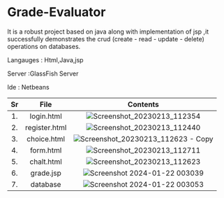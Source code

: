 # Grade-Evaluator
 It is a robust project based on java along with implementation of jsp ,it successfully demonstrates the crud (create - read - update - delete) operations on databases.

 Langauges : Html,Java,jsp

 Server :GlassFish Server

 Ide : Netbeans

 | Sr | File |  Contents|
|:---:|:----:|:-----------:|
|1.| login.html |![Screenshot_20230213_112354](https://github.com/Ketanpolawar/Grade-Evaluator/assets/115727322/cd976dd8-2458-4067-97b5-89f8106e6857)|
|2.| register.html |![Screenshot_20230213_112440](https://github.com/Ketanpolawar/Grade-Evaluator/assets/115727322/56818b5c-dc8b-42e9-b5b7-679ae89181fe)|
|3.| choice.html |![Screenshot_20230213_112623 - Copy](https://github.com/Ketanpolawar/Grade-Evaluator/assets/115727322/2ad2a4cc-c6ec-4b97-9533-1780794b797b) |
|4.| form.html |![Screenshot_20230213_112711](https://github.com/Ketanpolawar/Grade-Evaluator/assets/115727322/b9774500-3a78-4528-941c-6426fff6f440) |
|5.| chalt.html | ![Screenshot_20230213_112623](https://github.com/Ketanpolawar/Grade-Evaluator/assets/115727322/75f64aa8-4b60-4ad0-945c-005bbfde3e26) |
|6.| grade.jsp|![Screenshot 2024-01-22 003039](https://github.com/Ketanpolawar/Grade-Evaluator/assets/115727322/a166deb4-217f-4d1e-a400-fe727cd0864c)|
|7.| database|![Screenshot 2024-01-22 003053](https://github.com/Ketanpolawar/Grade-Evaluator/assets/115727322/23c8e0c3-b92b-401a-b1f8-c17847b26268)|
 








